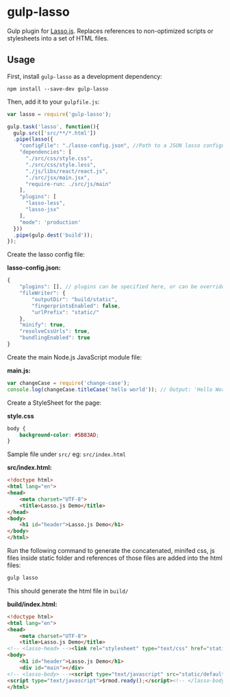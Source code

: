 # gulp-lasso

Gulp plugin for [Lasso.js](https://github.com/lasso-js/lasso).
Replaces references to non-optimized scripts or stylesheets into a set of HTML files.

## Usage

First, install `gulp-lasso` as a development dependency:

```shell
npm install --save-dev gulp-lasso
```

Then, add it to your `gulpfile.js`:

```javascript
var lasso = require('gulp-lasso');

gulp.task('lasso', function(){
  gulp.src(['src/**/*.html'])
  .pipe(lasso({
    "configFile": "./lasso-config.json", //Path to a JSON lasso configuration file
    "dependencies": [
      "./src/css/style.css",
      "./src/css/style.less",
      "./js/libs/react/react.js",
      "./src/jsx/main.jsx",
      "require-run: ./src/js/main"
    ],
    "plugins": [
      "lasso-less",
      "lasso-jsx"
    ],
    "mode": 'production'
  }))
  .pipe(gulp.dest('build'));
});

```
Create the lasso config file:

__lasso-config.json:__

```javascript
{
    "plugins": [], // plugins can be specified here, or can be overridden in the gulpfile.js
    "fileWriter": {
        "outputDir": "build/static",
        "fingerprintsEnabled": false,
        "urlPrefix": "static/"
    },
    "minify": true,
    "resolveCssUrls": true,
    "bundlingEnabled": true
}

```
Create the main Node.js JavaScript module file:

__main.js:__

```javascript
var changeCase = require('change-case');
console.log(changeCase.titleCase('hello world')); // Output: 'Hello World'
```

Create a StyleSheet for the page:

__style.css__

```css
body {
    background-color: #5B83AD;
}
```

Sample file under ```src/``` eg: ```src/index.html```

__src/index.html:__

```html
<!doctype html>
<html lang="en">
<head>
    <meta charset="UTF-8">
    <title>Lasso.js Demo</title>
</head>
<body>
    <h1 id="header">Lasso.js Demo</h1>
</body>
</html>
```

Run the following command to generate the concatenated, minifed css, js files inside static folder and references of those files are added into the html files:

```bash
gulp lasso
```

This should generate the html file in ```build/```

__build/index.html:__

```html
<!doctype html>
<html lang="en">
<head>
    <meta charset="UTF-8">
    <title>Lasso.js Demo</title>
<!-- <lasso-head> --><link rel="stylesheet" type="text/css" href="static/default.css"><!-- </lasso-head> --></head>
<body>
    <h1 id="header">Lasso.js Demo</h1>
    <div id="main"></div>
<!-- <lasso-body> --><script type="text/javascript" src="static/default.js"></script>
<script type="text/javascript">$rmod.ready();</script><!-- </lasso-body> --></body>
</html>
```
